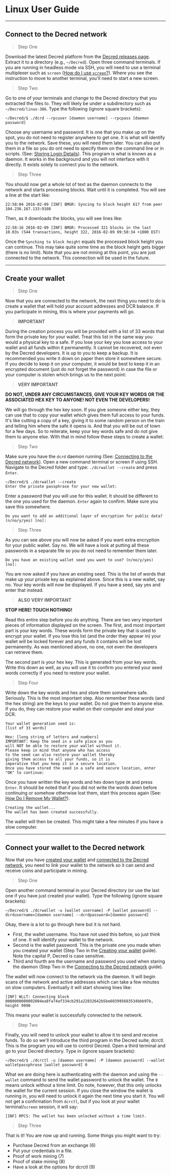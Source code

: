 # <i class="fa fa-linux"></i> **Linux User Guide**

---

## **<i class="fa fa-cloud"></i> Connect to the Decred network**

> Step One

Download the latest Decred platform from the [Decred releases page](https://github.com/decred/decred-release/releases). Extract it to a directory (e.g., `~/Decred`). Open three command terminals. If you are running in headless mode via SSH, you will need to use a terminal multiplexer such as `screen` ([How do I use `screen`?](http://www.howtogeek.com/howto/ubuntu/keep-your-ssh-session-running-when-you-disconnect/)). Where you see the instruction to move to another terminal, you'll need to start a new screen.

> Step Two

Go to one of your terminals and change to the Decred directory that you extracted the files to. They will likely be under a subdirectory such as `~/Decred/linux-386`. Type the following (ignore square brackets):

```no-highlight
~/Decred/$ ./dcrd --rpcuser [daemon username] --rpcpass [daemon password]
```

Choose any username and password. It is one that you make up on the spot, you do not need to register anywhere to get one. It is what will identify you to the network. Save these, you will need them later. You can also put them in a file so you do ont need to specify them on the command line or in scripts. (See: [Storing Login Details](../../advanced/storing-login-details.md)). This program is what is known as a daemon. It works in the background and you will not interface with it directly. It exists solely to connect you to the network.

> Step Three

You should now get a whole lot of text as the daemon connects to the network and starts processing blocks. Wait until it is completed. You will see a line at the start like:

```no-highlight
22:58:04 2016-02-09 [INF] BMGR: Syncing to block height 617 from peer 104.236.167.133:9108
```

Then, as it downloads the blocks, you will see lines like:

```no-highlight
22:58:16 2016-02-09 [INF] BMGR: Processed 321 blocks in the last 10.03s (544 transactions, height 322, 2016-02-09 09:50:34 +1000 EST)
```

Once the `Synching to block height` equals the processed block height you can continue. This may take quite some time as the block height gets bigger (there is no limit). Note that you are not mining at this point, you are just connected to the network. This connection will be used in the future.

---

## **<i class="fa fa-plus-circle"></i> Create your wallet**

> Step One

Now that you are connected to the network, the next thing you need to do is create a wallet that will hold your account addresses and DCR balance. If you participate in mining, this is where your payments will go.

> **IMPORTANT**

During the creation process you will be provided with a list of 33 words that form the private key for your wallet. Treat this list in the same way you would a physical key to a safe. If you lose your key you lose access to your wallet and all funds within it permanently. It cannot be recovered, not even by the Decred developers. It is up to you to keep a backup. It is recommended you write it down on paper then store it somewhere secure. If you decide to keep it on your computer, it would be best to keep it in an encrypted document (just do not forget the password) in case the file or your computer is stolen which brings us to the next point:

> **VERY IMPORTANT**

**DO NOT, UNDER ANY CIRCUMSTANCES, GIVE YOUR KEY WORDS OR THE ASSOCIATED HEX KEY TO ANYONE! NOT EVEN THE DEVELOPERS!**

We will go through the hex key soon. If you give someone either key, they can use that to copy your wallet which gives them full access to your funds. It's like cutting a copy of a key, giving it to some random person on the train and telling him where the safe it opens is. And that you will be out of town for a few days. So to reiterate, keep your key words safe and do not give them to anyone else. With that in mind follow these steps to create a wallet:

> Step Two

Make sure you have the `dcrd` daemon running (See: [Connecting to the Decred network](#connecting-to-the-decred-network)). Open a new command terminal or screen if using SSH. Navigate to the Decred folder and type: `./dcrwallet --create` and press `Enter`.

```no-highlight
~/Decred/$ ./dcrwallet --create
Enter the private passphrase for your new wallet:
```

Enter a password that you will use for this wallet. It should be different to the one you used for the daemon. `Enter` again to confirm. Make sure you save this somewhere.

```no-highlight
Do you want to add an additional layer of encryption for public data? (n/no/y/yes) [no]:
```

> Step Three

As you can see above you will now be asked if you want extra encryption for your public wallet. Say no. We will have a look at putting all these passwords in a separate file so you do not need to remember them later.

```no-highlight
Do you have an existing wallet seed you want to use? (n/no/y/yes) [no]:
```

You are now asked if you have an existing seed. This is the list of words that make up your private key as explained above. Since this is a new wallet, say no. Your key words will now be displayed. If you have a seed, say yes and enter that instead.

> **ALSO VERY IMPORTANT**

**STOP HERE! TOUCH NOTHING!**

Read this entire step before you do anything. There are two very important pieces of information displayed on the screen. The first, and most important part is your key words. These words form the private key that is used to encrypt your wallet. If you lose this list (and the order they appear in) your wallet will be locked forever and any funds it contains will be lost permanently. As was mentioned above, no one, not even the developers can retrieve them.

The second part is your hex key. This is generated from your key words. Write this down as well, as you will use it to confirm you entered your seed words correctly if you need to restore your wallet.

> Step Four

Write down the key words and hex and store them somewhere safe. Seriously. This is the most important step. Also remember these words (and the hex string) are the keys to your wallet. Do not give them to anyone else. If you do, they can restore your wallet on their computer and steal your DCR.

```no-highlight
Your wallet generation seed is:
[list of 33 words]

Hex: [long string of letters and numbers]
IMPORTANT: Keep the seed in a safe place as you
will NOT be able to restore your wallet without it.
Please keep in mind that anyone who has access
to the seed can also restore your wallet thereby
giving them access to all your funds, so it is
imperative that you keep it in a secure location.
Once you have stored the seed in a safe and secure location, enter "OK" to continue:
```

Once you have written the key words and hex down type `OK` and press `Enter`. It should be noted that if you did not write the words down before continuing or somehow otherwise lost them, start this process again (See: [How Do I Remove My Wallet?](#)).

```no-highlight
Creating the wallet...
The wallet has been created successfully.
```

The wallet will then be created. This might take a few minutes if you have a slow computer.

---

## **<i class="fa fa-plug"></i> Connect your wallet to the Decred network**

Now that you have [created your wallet](#creating-your-wallet) and [connected to the Decred network](#connecting-to-the-decred-network), you need to link your wallet to the network so it can send and receive coins and participate in mining.

> Step One

Open another command terminal in your Decred directory (or use the last one if you have just created your wallet). Type the following (ignore square brackets):

```no-highlight
~/Decred/$ ./dcrwallet -u [wallet username] -P [wallet password] --dcrdusername=[daemon username] --dcrdpassword=[daemon password]
```

Okay, there is a lot to go through here but it is not hard.

* First, the wallet username. You have not used this before, so just think of one. It will identify your wallet to the network.
* Second is the wallet password. This is the private one you made when you created your wallet (Step Two in the [Creating your wallet](#creating-your-wallet) guide). Note the capital P, Decred is case sensitive.
* Third and fourth are the username and password you used when staring the daemon (Step Two in the [Connecting to the Decred network](#connecting-to-the-decred-network) guide).

The wallet will now connect to the network via the daemon. It will begin scans of the network and active addresses which can take a few minutes on slow computers. Eventually it will start showing lines like:

```no-highlight
[INF] WLLT: Connecting block 0000000000002004ea8fa74af334cb291a22832642b5be603995683534bbb97b, height 9990
```

This means your wallet is successfully connected to the network.

> Step Two

Finally, you will need to unlock your wallet to allow it to send and receive funds. To do so we'll introduce the third program in the Decred suite; dcrctl. This is the program you will use to control Decred. Open a third terminal and go to your Decred directory. Type in (ignore square brackets):

```no-highlight
~/Decred/$ ./dcrctl -u [daemon username] -P [daemon password] --wallet walletpassphrase [wallet password] 0
```

What we are doing here is authenticating with the daemon and using the `--wallet` command to send the wallet password to unlock the wallet. The `0` means unlock without a time limit. Do note, however, that this only unlocks the wallet for the current session. If you close the window the wallet is running in, you will need to unlock it again the next time you start it. You will not get a confirmation from `dcrctl`, but if you look at your wallet terminal/`screen` session, it will say:

```no-highlight
[INF] RPCS: The wallet has been unlocked without a time limit.
```

> Step Three

That is it! You are now up and running. Some things you might want to try:

* Purchase Decred from an exchange (6)
* Put your credentials in a file.
* Proof of work mining (7)
* Proof of stake mining (8)
* Have a look at the options for dcrctl (9)